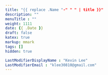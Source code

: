```yaml
---
title: "{{ replace .Name "-" " " | title }}"
description: ""
menuTitle : ""
weight: 1111
date: {{ .Date }}
draft: false
katex: true
markup: mmark
tags: []
hidden: true

LastModifierDisplayName : "Kevin Lee"
LastModifierEmail : "klee30810@gmail.com"
---
```


